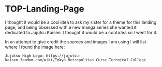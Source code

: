 # TOP-Landing-Page
I thought it would be a cool idea to ask my sister for a theme for this landing page, and being obsessed with a new manga series she wanted it dedicated to Jujutsu Kaisen. I thought it would be a 
cool idea so I went for it.

In an attempt to give credit the sources and images I am using I will list where I found the image here:

    Jujutsu High Logo: https://jujutsu-kaisen.fandom.com/wiki/Tokyo_Metropolitan_Curse_Technical_College
    